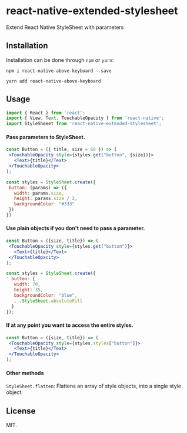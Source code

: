 # react-native-extended-stylesheet
Extend React Native StyleSheet with parameters


## Installation

Installation can be done through `npm` or `yarn`:

```shell
npm i react-native-above-keyboard --save
```

```shell
yarn add react-native-above-keyboard
```

## Usage

```js
import { React } from 'react';
import { View, Text, TouchableOpacity } from 'react-native';
import StyleSheeet from 'react-native-extended-stylesheet';
```

#### Pass parameters to StyleSheet.

```jsx
const Button = ({ title, size = 60 }) => (
 <TouchableOpacity style={styles.get("button", {size})}>
   <Text>{title}</Text>
 </TouchableOpacity>
);

const styles = StyleSheet.create({
 button: (params) => ({
   width: params.size,
   height: params.size / 2,
   backgroundColor: "#333"
 })
})
```

#### Use plain objects if you don't need to pass a parameter.

```jsx
const Button = ({size, title}) => (
 <TouchableOpacity style={styles.get("button")}>
   <Text>{title}</Text>
 </TouchableOpacity>
);

const styles = StyleSheet.create({
  button: {
   width: 70,
   height: 35,
   backgroundColor: "blue",
   ...StyleSheet.absoluteFill
  }
});
```

#### If at any point you want to access the entire styles.

```jsx
const Button = ({size, title}) => (
 <TouchableOpacity style={styles.styles["button"]}>
   <Text>{title}</Text>
 </TouchableOpacity>
);
```

#### Other methods
`StyleSheet.flatten`: Flattens an array of style objects, into a single style object.



## License

MIT.
